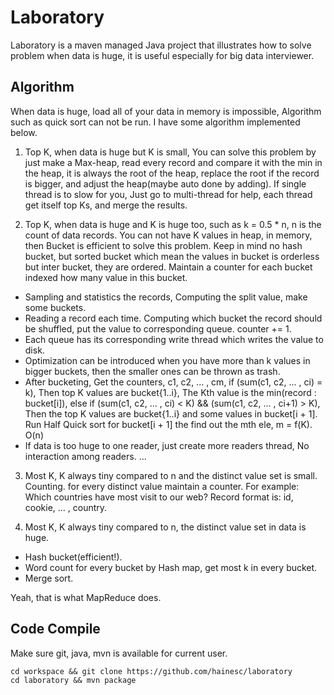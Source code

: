 Laboratory
==========

Laboratory is a maven managed Java project that illustrates how to solve 
problem when data is huge, it is useful especially for big data interviewer.

Algorithm
---------
When data is huge, load all of your data in memory is impossible, Algorithm 
such as quick sort can not be run. I have some algorithm implemented below.

1.  Top K, when data is huge but K is small, You can solve this problem by 
    just make a Max-heap, read every record and compare it with the min in the 
    heap, it is always the root of the heap, replace the root if the record is 
    bigger, and adjust the heap(maybe auto done by adding). If single thread is 
    to slow for you, Just go to multi-thread for help, each thread get itself 
    top Ks, and merge the results.
  
2.  Top K, when data is huge and K is huge too, such as k = 0.5 * n, n is the 
    count of data records. You can not have K values in heap, in memory, then 
    Bucket is efficient to solve this problem. Keep in mind no hash bucket, 
    but sorted bucket which mean the values in bucket is orderless but inter 
    bucket, they are ordered. Maintain a counter for each bucket indexed how 
    many value in this bucket. 
  
  *  Sampling and statistics the records, Computing the split value, make some
     buckets.
  *  Reading a record each time. Computing which bucket the record should be 
     shuffled, put the value to corresponding queue. counter += 1. 
  *  Each queue has its corresponding write thread which writes the value to 
     disk.
  *  Optimization can be introduced when you have more than k values in bigger
     buckets, then the smaller ones can be thrown as trash.
  *  After bucketing, Get the counters, c1, c2, ... , cm, 
     if (sum(c1, c2, ... , ci) = k), Then top K values are bucket{1..i}, The 
     Kth value is the min(record : bucket[i]), else if (sum(c1, c2, ... , ci) 
     < K) && (sum(c1, c2, ... , ci+1) > K), Then the top K values are 
     bucket{1..i} and some values in bucket[i + 1]. Run Half Quick sort for 
     bucket[i + 1] the find out the mth ele, m = f(K). O(n)
  *  If data is too huge to one reader, just create more readers thread, No 
     interaction among readers. ...
    
3.  Most K, K always tiny compared to n and the distinct value set is small.
    Counting. for every distinct value maintain a counter. For example: Which 
    countries have most visit to our web? 
    Record format is: id, cookie, ... , country.
    
4.  Most K, K always tiny compared to n, the distinct value set in data is huge.
  *  Hash bucket(efficient!).
  *  Word count for every bucket by Hash map, get most k in every bucket.
  *  Merge sort.

  Yeah, that is what MapReduce does.

Code Compile
------------
Make sure git, java, mvn is available for current user.

```shell
cd workspace && git clone https://github.com/hainesc/laboratory
cd laboratory && mvn package
```    


